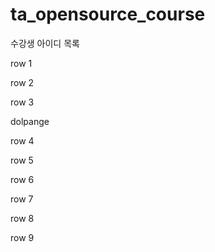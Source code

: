 # ta_opensource_course

수강생 아이디 목록

row 1

row 2

row 3 

dolpange

row 4

row 5

row 6

row 7

row 8

row 9
